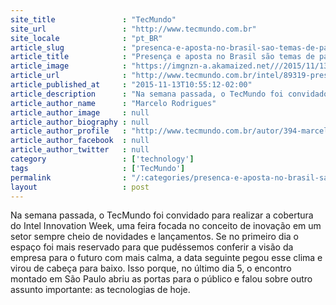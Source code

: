 ```yaml
---
site_title               : "TecMundo"
site_url                 : "http://www.tecmundo.com.br"
site_locale              : "pt_BR"
article_slug             : "presenca-e-aposta-no-brasil-sao-temas-de-palestras-na-intel-innovation-week"
article_title            : "Presença e aposta no Brasil são temas de palestras na Intel Innovation Week"
article_image            : "https://imgnzn-a.akamaized.net///2015/11/13/13094127751126-t1200x480.jpg"
article_url              : "http://www.tecmundo.com.br/intel/89319-presenca-aposta-brasil-temas-palestras-intel-innovation-week.htm"
article_published_at     : "2015-11-13T10:55:12-02:00"
article_description      : "Na semana passada, o TecMundo foi convidado para realizar a cobertura do Intel Innovation Week, uma feira focada no conceito de inovação em um setor sempre cheio de novidades e lançamentos. Se no primeiro dia o espaço foi mais reservado para que pudéssemos conferir a visão da empresa para o futuro com mais calma, a data seguinte pegou esse clima e virou de cabeça para baixo. Isso porque, no último dia 5, o encontro montado em São Paulo abriu as portas para o público e falou sobre outro assunto importante: as tecnologias de hoje."
article_author_name      : "Marcelo Rodrigues"
article_author_image     : null
article_author_biography : null
article_author_profile   : "http://www.tecmundo.com.br/autor/394-marcelo-rodrigues/"
article_author_facebook  : null
article_author_twitter   : null
category                 : ['technology']
tags                     : ['TecMundo']
permalink                : "/:categories/presenca-e-aposta-no-brasil-sao-temas-de-palestras-na-intel-innovation-week/"
layout                   : post
---
```


Na semana passada, o TecMundo foi convidado para realizar a cobertura do Intel Innovation Week, uma feira focada no conceito de inovação em um setor sempre cheio de novidades e lançamentos. Se no primeiro dia o espaço foi mais reservado para que pudéssemos conferir a visão da empresa para o futuro com mais calma, a data seguinte pegou esse clima e virou de cabeça para baixo. Isso porque, no último dia 5, o encontro montado em São Paulo abriu as portas para o público e falou sobre outro assunto importante: as tecnologias de hoje.
